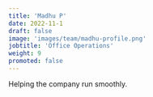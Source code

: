 ```yaml
---
title: 'Madhu P'
date: 2022-11-1
draft: false
image: 'images/team/madhu-profile.png'
jobtitle: 'Office Operations'
weight: 9
promoted: false
---
```


Helping the company run smoothly.
